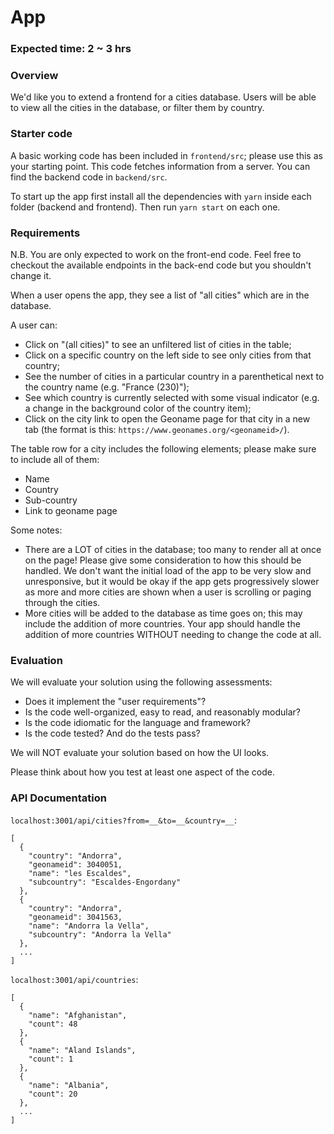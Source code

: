 # App

### Expected time: 2 ~ 3 hrs

### Overview

We'd like you to extend a frontend for a cities database. Users will be able to view all the cities in the database, or filter them by country.

### Starter code

A basic working code has been included in `frontend/src`; please use this as your starting point. This code fetches information from a server. You can find the backend code in `backend/src`.

To start up the app first install all the dependencies with `yarn` inside each folder (backend and frontend). Then run `yarn start` on each one.

### Requirements

N.B. You are only expected to work on the front-end code. Feel free to checkout the available endpoints in the back-end code but you shouldn't change it.

When a user opens the app, they see a list of "all cities" which are in the database.

A user can:

- Click on "(all cities)" to see an unfiltered list of cities in the table;
- Click on a specific country on the left side to see only cities from that country;
- See the number of cities in a particular country in a parenthetical next to the country name (e.g. "France (230)");
- See which country is currently selected with some visual indicator (e.g. a change in the background color of the country item);
- Click on the city link to open the Geoname page for that city in a new tab (the format is this: `https://www.geonames.org/<geonameid>/`).

The table row for a city includes the following elements; please make sure to include all of them:

- Name
- Country
- Sub-country
- Link to geoname page

Some notes:

- There are a LOT of cities in the database; too many to render all at once on the page! Please give some consideration to how this should be handled. We don't want the initial load of the app to be very slow and unresponsive, but it would be okay if the app gets progressively slower as more and more cities are shown when a user is scrolling or paging through the cities.
- More cities will be added to the database as time goes on; this may include the addition of more countries. Your app should handle the addition of more countries WITHOUT needing to change the code at all.

### Evaluation

We will evaluate your solution using the following assessments:

- Does it implement the "user requirements"?
- Is the code well-organized, easy to read, and reasonably modular?
- Is the code idiomatic for the language and framework?
- Is the code tested? And do the tests pass?

We will NOT evaluate your solution based on how the UI looks.

Please think about how you test at least one aspect of the code.

### API Documentation

`localhost:3001/api/cities?from=__&to=__&country=__`:

```
[
  {
    "country": "Andorra",
    "geonameid": 3040051,
    "name": "les Escaldes",
    "subcountry": "Escaldes-Engordany"
  },
  {
    "country": "Andorra",
    "geonameid": 3041563,
    "name": "Andorra la Vella",
    "subcountry": "Andorra la Vella"
  },
  ...
]
```

`localhost:3001/api/countries`:

```
[
  {
    "name": "Afghanistan",
    "count": 48
  },
  {
    "name": "Aland Islands",
    "count": 1
  },
  {
    "name": "Albania",
    "count": 20
  },
  ...
]
```
